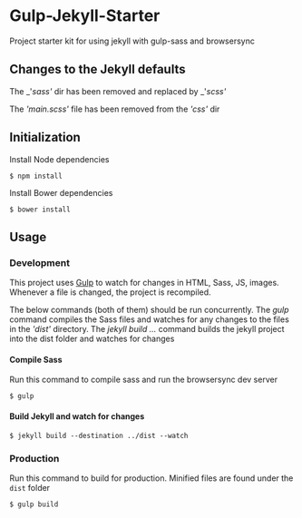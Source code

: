 # Gulp-Jekyll-Starter

Project starter kit for using jekyll with gulp-sass and browsersync

## Changes to the Jekyll defaults
The _'_sass'_ dir has been removed and replaced by _'_scss'_

The _'main.scss'_ file has been removed from the _'css'_ dir
## Initialization

Install Node dependencies

~~~
$ npm install
~~~

Install Bower dependencies

~~~
$ bower install
~~~

## Usage

### Development

This project uses [Gulp]() to watch for changes in HTML, Sass, JS, images. Whenever a file is changed, the project is recompiled.

The below commands (both of them) should be run concurrently. The _gulp_ command compiles the Sass files and watches for any changes to the files in the _'dist'_ directory.
The _jekyll build ..._ command builds the jekyll project into the dist folder and watches for changes

#### Compile Sass

Run this command to compile sass and run the browsersync dev server

~~~
$ gulp
~~~

#### Build Jekyll and watch for changes
~~~
$ jekyll build --destination ../dist --watch
~~~

### Production

Run this command to build for production. Minified files are found under the `dist` folder

~~~
$ gulp build
~~~